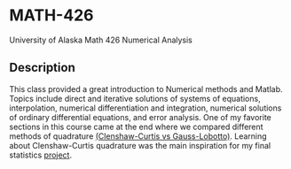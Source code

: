 # MATH-426
University of Alaska Math 426 Numerical Analysis

## Description
This class provided a great introduction to 
Numerical methods and Matlab. Topics include
 direct and iterative solutions of systems of equations, interpolation, numerical differentiation and integration, numerical solutions of ordinary differential equations, 
and error analysis. One of my favorite sections in this course came at the end where we compared different methods of quadrature [(Clenshaw-Curtis vs Gauss-Lobotto)](https://github.com/StefanoFochesatto/MATH-426/blob/main/Coursework/WH%2313/StefanoFochesatto%20-%20HW13.pdf).
Learning about Clenshaw-Curtis quadrature was the main inspiration for my final statistics [project](https://github.com/StefanoFochesatto/STAT-300/).
